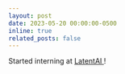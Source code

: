 ```yaml
---
layout: post
date: 2023-05-20 00:00:00-0500
inline: true
related_posts: false
---
```


Started interning at <a href="https://latentai.com/"> LatentAI </a> !
